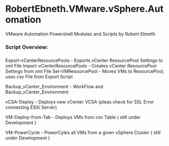 # RobertEbneth.VMware.vSphere.Automation
VMware Automation Powershell Modules and Scripts by Robert Ebneth

###
### Script Overview:
###

Export-vCenterResourcePools		- Exports vCenter ResourcePool Settings to xml File
Import-vCenterResourcePools		- Creates vCenter ResourcePool Settings from xml File
Set-VMResourcePool				- Moves VMs to ResourcePool; uses csv File from Export Script

Backup_vCenter_Environment		- WorkFlow and Backup_vCenter_Environment

vCSA-Deploy						- Deploys new vCenter VCSA
								  (pleas check for SSL Error connecting ESXi Server)

VM-Deploy-from-Tab				- Deploys VMs from csv Table
								  ( still under Development )
								  
VM-PowerCycle					- PowerCyles all VMs from a given vSphere Cluster
								  ( still under Development )